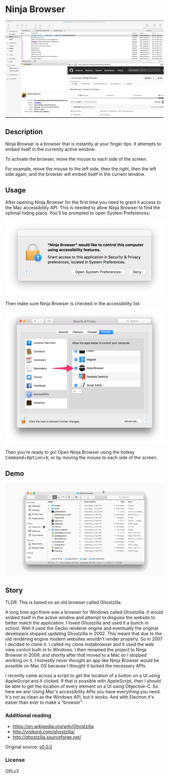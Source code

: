 # Ninja Browser

<p align="center">
	<img src=".github/screenshot.png" />
</p>

## Description

Ninja Browser is a browser that is instantly at your finger tips. It attempts to embed itself in the currently active window.

To activate the browser, move the mouse to each side of the screen.

For example, move the mouse to the left side, then the right, then the left side again, and the browser will embed itself in the current window.

## Usage

After opening Ninja Browser for the first time you need to grant it access to the Mac accessibility API. This is needed to allow Ninja Browser to find the optimal hiding place. You'll be prompted to open System Preferences:

![](.github/prompt.png)

Then make sure Ninja Browser is checked in the accessibility list:

![](.github/preferences.png)

Then you're ready to go! Open Ninja Browser using the hotkey <kbd>Command</kbd>+<kbd>Option</kbd>+<kbd>b</kbd>, or by moving the mouse to each side of the screen.

## Demo

![](.github/demo.gif)

## Story

TLDR: This is based on an old browser called Ghostzilla.

A long time ago there was a browser for Windows called Ghostzilla. It would embed itself in the active window and attempt to disguise the website to better match the application. I loved Ghostzilla and used it a bunch in school. Well it used the Gecko renderer engine and eventually the original developers stopped updating Ghostzilla in 2002. This meant that due to the old rendering engine modern websites wouldn't render properly. So in 2007 I decided to clone it. I called my clone Instabrowser and it used the web view control built-in to Windows. I then renamed the project to Ninja Browser in 2009, and shortly after that moved to a Mac so I stopped working on it. I honestly never thought an app like Ninja Browser would be possible on Mac OS because I thought it lacked the necessary APIs.

I recently came across a script to get the location of a button on a UI using AppleScript and it clicked. If that is possible with AppleScript, then I should be able to get the location of every element on a UI using Objective-C. So here we are! Using Mac's accessibility APIs you have everything you need. It's not as clean as the Windows API, but it works. And with Electron it's easier than ever to make a "browser".

### Additional reading

* https://en.wikipedia.org/wiki/Ghostzilla
* http://visikord.com/ghostzilla/
* http://ghostzilla.sourceforge.net/

Original source: [v0.0.0](https://github.com/octalmage/Ninja-Browser/releases/tag/v0.0.0)

### License

GPLv3
